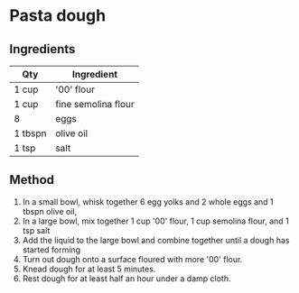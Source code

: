 # Pasta dough

## Ingredients

|Qty|Ingredient
|-|-
|1 cup|'00' flour
|1 cup|fine semolina flour
|8|eggs
|1 tbspn|olive oil
|1 tsp|salt

## Method

1. In a small bowl, whisk together 6 egg yolks and 2 whole eggs and 1 tbspn olive oil,
2. In a large bowl, mix together 1 cup '00' flour, 1 cup semolina flour, and 1 tsp salt
3. Add the liquid to the large bowl and combine together until a dough has started forming
4. Turn out dough onto a surface floured with more '00' flour.
5. Knead dough for at least 5 minutes. 
6. Rest dough for at least half an hour under a damp cloth.
